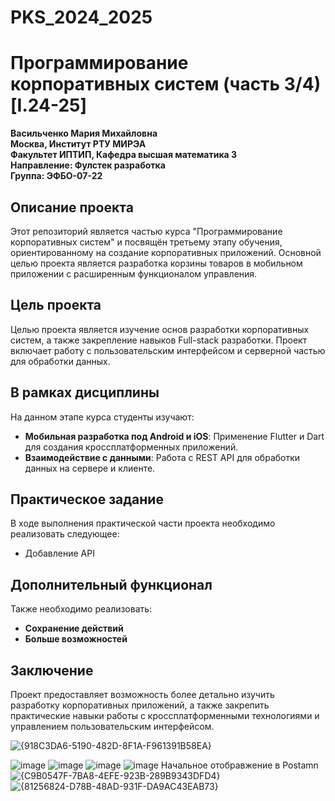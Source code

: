 # PKS_2024_2025  
# Программирование корпоративных систем (часть 3/4) [I.24-25]

**Васильченко Мария Михайловна**  
**Москва, Институт РТУ МИРЭА**  
**Факультет ИПТИП, Кафедра высшая математика 3**  
**Направление: Фулстек разработка**  
**Группа: ЭФБО-07-22**

## Описание проекта

Этот репозиторий является частью курса "Программирование корпоративных систем" и посвящён третьему этапу обучения, ориентированному на создание корпоративных приложений. Основной целью проекта является разработка корзины товаров в мобильном приложении с расширенным функционалом управления.

## Цель проекта

Целью проекта является изучение основ разработки корпоративных систем, а также закрепление навыков Full-stack разработки. Проект включает работу с пользовательским интерфейсом и серверной частью для обработки данных.

## В рамках дисциплины

На данном этапе курса студенты изучают:

- **Мобильная разработка под Android и iOS**: Применение Flutter и Dart для создания кроссплатформенных приложений.
- **Взаимодействие с данными**: Работа с REST API для обработки данных на сервере и клиенте.

## Практическое задание

В ходе выполнения практической части проекта необходимо реализовать следующее:

- Добавление API
## Дополнительный функционал

Также необходимо реализовать:

- **Сохранение действий** 
- **Больше возможностей** 

## Заключение

Проект предоставляет возможность более детально изучить разработку корпоративных приложений, а также закрепить практические навыки работы с кроссплатформенными технологиями и управлением пользовательским интерфейсом.

![{918C3DA6-5190-482D-8F1A-F961391B58EA}](https://github.com/user-attachments/assets/579af1db-0fe9-408e-85eb-e58fc54428d5)

![image](https://github.com/user-attachments/assets/6ec53ec8-f94f-449c-92df-23cff04bddaa)
![image](https://github.com/user-attachments/assets/d149f790-b56f-4fbd-9ae3-3a055cfb7a97)
![image](https://github.com/user-attachments/assets/4a14cfab-a658-42b7-8ff2-5914af3c5fed)
![image](https://github.com/user-attachments/assets/15013c4c-7424-4457-a4a0-7b7b8edbe267)
Начальное отобравжение в Postamn
![{C9B0547F-7BA8-4EFE-923B-289B9343DFD4}](https://github.com/user-attachments/assets/7ca3a0f3-534e-460a-a157-61528ed28b5b)
![{81256824-D78B-48AD-931F-DA9AC43EAB73}](https://github.com/user-attachments/assets/2c53fcdc-9d90-44b5-a29e-b4e6136d0fb4)

